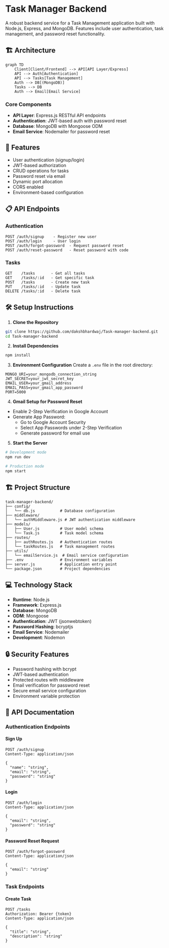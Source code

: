 # Task Manager Backend

A robust backend service for a Task Management application built with Node.js, Express, and MongoDB. Features include user authentication, task management, and password reset functionality.

## 🏗 Architecture

```mermaid
graph TD
    Client[Client/Frontend] --> API[API Layer/Express]
    API --> Auth[Authentication]
    API --> Tasks[Task Management]
    Auth --> DB[(MongoDB)]
    Tasks --> DB
    Auth --> Email[Email Service]
```

### Core Components
- **API Layer**: Express.js RESTful API endpoints
- **Authentication**: JWT-based auth with password reset
- **Database**: MongoDB with Mongoose ODM
- **Email Service**: Nodemailer for password reset

## 🚀 Features

- User authentication (signup/login)
- JWT-based authorization
- CRUD operations for tasks
- Password reset via email
- Dynamic port allocation
- CORS enabled
- Environment-based configuration

## 📋 API Endpoints

### Authentication
```
POST /auth/signup    - Register new user
POST /auth/login     - User login
POST /auth/forgot-password  - Request password reset
POST /auth/reset-password   - Reset password with code
```

### Tasks
```
GET    /tasks       - Get all tasks
GET    /tasks/:id   - Get specific task
POST   /tasks       - Create new task
PUT    /tasks/:id   - Update task
DELETE /tasks/:id   - Delete task
```

## 🛠 Setup Instructions

1. **Clone the Repository**
```bash
git clone https://github.com/dakshbhardwaj/Task-manager-backend.git
cd Task-manager-backend
```

2. **Install Dependencies**
```bash
npm install
```

3. **Environment Configuration**
Create a `.env` file in the root directory:
```env
MONGO_URI=your_mongodb_connection_string
JWT_SECRET=your_jwt_secret_key
EMAIL_USER=your_gmail_address
EMAIL_PASS=your_gmail_app_password
PORT=5000
```

4. **Gmail Setup for Password Reset**
- Enable 2-Step Verification in Google Account
- Generate App Password:
  - Go to Google Account Security
  - Select App Passwords under 2-Step Verification
  - Generate password for email use

5. **Start the Server**
```bash
# Development mode
npm run dev

# Production mode
npm start
```

## 🏗 Project Structure
```
task-manager-backend/
├── config/
│   └── db.js           # Database configuration
├── middleware/
│   └── authMiddleware.js # JWT authentication middleware
├── models/
│   ├── User.js         # User model schema
│   └── Task.js         # Task model schema
├── routes/
│   ├── authRoutes.js   # Authentication routes
│   └── taskRoutes.js   # Task management routes
├── utils/
│   └── emailService.js  # Email service configuration
├── .env                # Environment variables
├── server.js           # Application entry point
└── package.json        # Project dependencies
```

## 💻 Technology Stack

- **Runtime**: Node.js
- **Framework**: Express.js
- **Database**: MongoDB
- **ODM**: Mongoose
- **Authentication**: JWT (jsonwebtoken)
- **Password Hashing**: bcryptjs
- **Email Service**: Nodemailer
- **Development**: Nodemon

## 🔒 Security Features

- Password hashing with bcrypt
- JWT-based authentication
- Protected routes with middleware
- Email verification for password reset
- Secure email service configuration
- Environment variable protection

## 📝 API Documentation

### Authentication Endpoints

#### Sign Up
```http
POST /auth/signup
Content-Type: application/json

{
  "name": "string",
  "email": "string",
  "password": "string"
}
```

#### Login
```http
POST /auth/login
Content-Type: application/json

{
  "email": "string",
  "password": "string"
}
```

#### Password Reset Request
```http
POST /auth/forgot-password
Content-Type: application/json

{
  "email": "string"
}
```

### Task Endpoints

#### Create Task
```http
POST /tasks
Authorization: Bearer {token}
Content-Type: application/json

{
  "title": "string",
  "description": "string"
}
```
